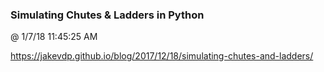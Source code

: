 ﻿

### Simulating Chutes & Ladders in Python
@ 1/7/18 11:45:25 AM


https://jakevdp.github.io/blog/2017/12/18/simulating-chutes-and-ladders/


